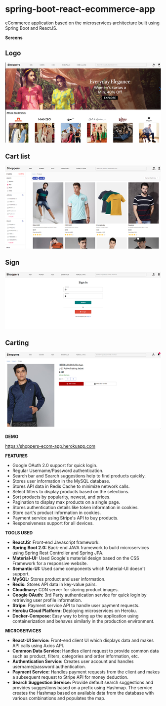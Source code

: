 # spring-boot-react-ecommerce-app
eCommerce application based on the microservices architecture built using Spring Boot and ReactJS.

**Screens**
## Logo
![alt text](https://github.com/codefan1125/spring-boot-react-ecommerce-app/blob/master/Screenshot_1.png?raw=true)
## Cart list
![alt text](https://github.com/codefan1125/spring-boot-react-ecommerce-app/blob/master/Screenshot_2.png?raw=true)
## Sign
![alt text](https://github.com/codefan1125/spring-boot-react-ecommerce-app/blob/master/Screenshot_3.png?raw=true)
## Carting
![alt text](https://github.com/codefan1125/spring-boot-react-ecommerce-app/blob/master/Screenshot_4.png?raw=true)

**DEMO**

  https://shoppers-ecom-app.herokuapp.com
 
**FEATURES**

- Google OAuth 2.0 support for quick login.
- Regular Username/Password authentication.
- Search bar and Search suggestions help to find products quickly.
- Stores user information in the MySQL database.
- Stores API data in Redis Cache to minimize network calls.
- Select filters to display products based on the selections.
- Sort products by popularity, newest, and prices.
- Pagination to display max products on a single page.
- Stores authentication details like token information in cookies.
- Store cart's product information in cookies.
- Payment service using Stripe's API to buy products.
- Responsiveness support for all devices.

**TOOLS USED**

- **ReactJS:** Front-end Javascript framework.
- **Spring Boot 2.0:** Back-end JAVA framework to build microservices using Spring
 Rest Controller and Spring JPA.
- **Material-UI:** Used Google's material design based on the CSS Framework for a responsive website.
- **Semantic-UI:** Used some components which Material-UI doesn't support.
- **MySQL:** Stores product and user information.
- **Redis:** Stores API data in key-value pairs.
- **Cloudinary:** CDN server for storing product images. 
- **Google OAuth:** 3rd Party authentication service for quick login by retrieving user profile information. 
- **Stripe:** Payment service API to handle user payment requests.
- **Heroku Cloud Platform:** Deploying microservices on Heroku.
- **Docker-Compose:** Easy way to bring up the application using containerization and behaves similarly in the production environment.
 
**MICROSERVICES**

- **React-UI Service:** Front-end client UI which displays data and makes API calls using Axios API.
- **Common Data Service:** Handles client request to provide common data such as product, filters, categories and order information, etc. 
- **Authentication Service:** Creates user account and handles username/password authentication.
- **Payment Service:** Handles payment requests from the client and makes a subsequent request to Stripe API
 for money deduction. 
- **Search Suggestion Service:** Provide default search suggestions and provides suggestions based on a prefix using Hashmap. The service creates the Hashmap based on available data from the database with various combinations and populates the map.

